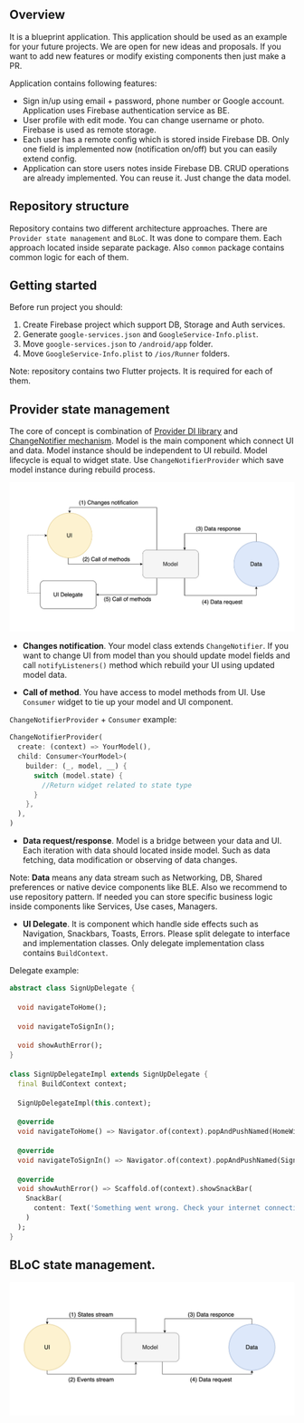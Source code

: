 ## Overview
It is a blueprint application. This application should be used as an example for your future projects. We are open for new ideas and proposals. If you want to add new features or modify existing components then just make a PR.

Application contains following features:
* Sign in/up using email + password, phone number or Google account. Application uses Firebase authentication service as BE.
* User profile with edit mode. You can change username or photo. Firebase is used as remote storage. 
* Each user has a remote config which is stored inside Firebase DB. Only one field is implemented now (notification on/off) but you can easily extend config.
* Application can store users notes inside Firebase DB. CRUD operations are already implemented. You can reuse it. Just change the data model.
## Repository structure
Repository contains two different architecture approaches. There are `Provider state management` and `BLoC`. It was done to compare them. Each approach located inside separate package. Also `common` package contains common logic for each of them.
## Getting started
Before run project you should:
1. Create Firebase project which support DB, Storage and Auth services. 
2. Generate `google-services.json` and `GoogleService-Info.plist`. 
3. Move `google-services.json` to `/android/app` folder.
4. Move `GoogleService-Info.plist` to `/ios/Runner` folders.

Note: repository contains two Flutter projects. It is required for each of them.
## Provider state management
The core of concept is combination of [Provider DI library](https://pub.dev/packages/provider) and [ChangeNotifier mechanism](https://flutter.dev/docs/development/data-and-backend/state-mgmt/simple). Model is the main component which connect UI and data. Model instance should be independent to UI rebuild. Model lifecycle is equal to widget state. Use `ChangeNotifierProvider` which save model instance during rebuild process.

![Provider architecture](diagrams/provider_diagram.png)
* **Changes notification**. Your model class extends `ChangeNotifier`. If you want to change UI from model than you should update model fields and call `notifyListeners()` method which rebuild your UI using updated model data.

* **Call of method**. You have access to model methods from UI. Use `Consumer` widget to tie up your model and UI component.

`ChangeNotifierProvider` + `Consumer` example:
```dart
ChangeNotifierProvider(
  create: (context) => YourModel(),
  child: Consumer<YourModel>(
    builder: (_, model, __) {
      switch (model.state) {
        //Return widget related to state type
      }
    },
  ),
)
```
* **Data request/response**. Model is a bridge between your data and UI. Each iteration with data should located inside model. Such as data fetching, data modification or observing of data changes.

Note: **Data** means any data stream such as Networking, DB, Shared preferences or native device components like BLE. Also we recommend to use repository pattern. If needed you can store specific business logic inside components like Services, Use cases, Managers.
* **UI Delegate**. It is component which handle side effects such as Navigation, Snackbars, Toasts, Errors. Please split delegate to interface and implementation classes. Only delegate implementation class contains `BuildContext`.

Delegate example:
```dart
abstract class SignUpDelegate {

  void navigateToHome();

  void navigateToSignIn();

  void showAuthError();
}

class SignUpDelegateImpl extends SignUpDelegate {
  final BuildContext context;

  SignUpDelegateImpl(this.context);

  @override
  void navigateToHome() => Navigator.of(context).popAndPushNamed(HomeWidget.route);

  @override
  void navigateToSignIn() => Navigator.of(context).popAndPushNamed(SignInWidget.route);

  @override
  void showAuthError() => Scaffold.of(context).showSnackBar(
    SnackBar(
      content: Text('Something went wrong. Check your internet connection'),
    )
  );
}
```
## BLoC state management.
![BLoC architecture](diagrams/bloc_diagram.png)
